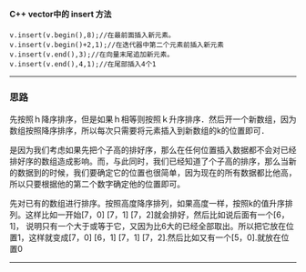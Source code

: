    #### C++ vector中的 insert 方法
    v.insert(v.begin(),8);//在最前面插入新元素。  
    v.insert(v.begin()+2,1);//在迭代器中第二个元素前插入新元素  
    v.insert(v.end(),3);//在向量末尾追加新元素。
    v.insert(v.end(),4,1);//在尾部插入4个1

--------------------- 
### 思路
先按照ｈ降序排序，但是如果ｈ相等则按照ｋ升序排序．然后开一个新数组，因为数组按照降序排序，所以每次只需要将元素插入到新数组的k的位置即可．

是因为我们考虑如果先把个子高的排好序，那么在任何位置插入数据都不会对已经排好序的数组造成影响。而，与此同时，我们已经知道了个子高的排序，那么当新的数据到的时候，我们要确定它的位置也很简单，因为现在的所有数据都比他高，所以只要根据他的第二个数字确定他的位置即可。

先对已有的数组进行排序。按照高度降序排列，如果高度一样，按照k的值升序排列。这样比如一开始[7，0] [7，1] [7，2]就会排好，然后比如说后面有一个[6，1]， 说明只有一个大于或等于它，又因为比6大的已经全部取出。所以把它放在位置1，这样就变成[7，0] [6，1] [7，1] [7，2].然后比如又有一个[5，0].就放在位置0

--------------------- 

